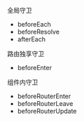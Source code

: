 
全局守卫
+ beforeEach
+ beforeResolve
+ afterEach

路由独享守卫
+ beforeEnter

组件内守卫
+ beforeRouterEnter
+ beforeRouterLeave
+ beforeRouterUpdate


